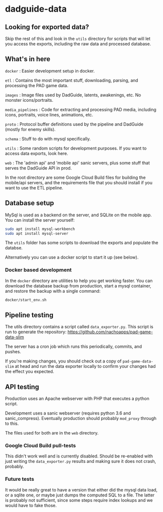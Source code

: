 # dadguide-data

## Looking for exported data?

Skip the rest of this and look in the `utils` directory for scripts that will let you access the exports, including the
raw data and processed database.

## What's in here

`docker` : Easier development setup in docker.

`etl` : Contains the most important stuff, downloading, parsing, and processing the PAD game data.

`images` : Image files used by DadGuide, latents, awakenings, etc. No monster icons/portraits.

`media_pipelines` : Code for extracting and processing PAD media, including icons, portraits, voice lines, animations,
etc.

`proto` : Protocol buffer definitions used by the pipeline and DadGuide (mostly for enemy skills).

`schema` : Stuff to do with mysql specifically.

`utils` : Some random scripts for development purposes. If you want to access data exports, look here.

`web` : The 'admin api' and 'mobile api' sanic servers, plus some stuff that serves the DadGuide API in prod.

In the root directory are some Google Cloud Build files for building the mobile/api servers, and the requirements file
that you should install if you want to use the ETL pipeline.

## Database setup

MySql is used as a backend on the server, and SQLite on the mobile app. You can install the server yourself:

```bash
sudo apt install mysql-workbench
sudo apt install mysql-server
```

The `utils` folder has some scripts to download the exports and populate the databse.

Alternatively you can use a docker script to start it up (see below).

### Docker based development

In the `docker` directory are utilities to help you get working faster. You can download the database backup from
production, start a mysql container, and restore the backup with a single command:

```bash
docker/start_env.sh
```

## Pipeline testing

The utils directory contains a script called `data_exporter.py`. This script is run to generate the
repository: https://github.com/nachoapps/pad-game-data-slim

The server has a cron job which runs this periodically, commits, and pushes.

If you're making changes, you should check out a copy of `pad-game-data-slim` at head and run the data exporter locally
to confirm your changes had the effect you expected.

## API testing

Production uses an Apache webserver with PHP that executes a python script.

Development uses a sanic webserver (requires python 3.6 and sanic\_compress). Eventually production should
probably `mod_proxy` through to this.

The files used for both are in the `web` directory.

### Google Cloud Build pull-tests

This didn't work well and is currently disabled. Should be re-enabled with just writing the `data_exporter.py` results
and making sure it does not crash, probably.

### Future tests

It would be really great to have a version that either did the mysql data load, or a sqlite one, or maybe just dumps the
computed SQL to a file. The latter is probably not sufficient, since some steps require index lookups and we would have
to fake those.
